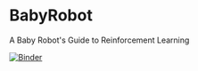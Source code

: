 # BabyRobot
A Baby Robot's Guide to Reinforcement Learning

[![Binder](https://mybinder.org/badge_logo.svg)](https://mybinder.org/v2/gh/WhatIThinkAbout/BabyRobot/HEAD)
